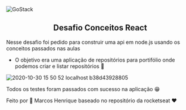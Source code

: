 <img alt="GoStack" src="https://storage.googleapis.com/golden-wind/bootcamp-gostack/header-desafios-new.png" />
<h2 align="center">
  Desafio Conceitos React
</h2>

Nesse desafio foi pedido para construir uma api em node.js usando os conceitos passados nas aulas
* O objetivo era uma aplicação de repositórios para portifólio onde podemos criar e listar repositórios 📖

![2020-10-30 15 50 52 localhost b38d43928805](https://user-images.githubusercontent.com/51785898/97745559-cfad7e80-1ac7-11eb-81ff-15650e18a46d.png)

Todos os testes foram passados com sucesso na aplicação 😁





Feito por 🚀 Marcos Henrique baseado no repositório da rocketseat ❤
